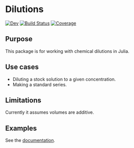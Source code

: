# Dilutions

<!-- [![Stable](https://img.shields.io/badge/docs-stable-blue.svg)](https://tp2750.github.io/Dilutions.jl/stable/) -->
[![Dev](https://img.shields.io/badge/docs-dev-blue.svg)](https://tp2750.github.io/Dilutions.jl/dev/)
[![Build Status](https://github.com/tp2750/Dilutions.jl/actions/workflows/CI.yml/badge.svg?branch=main)](https://github.com/tp2750/Dilutions.jl/actions/workflows/CI.yml?query=branch%3Amain)
[![Coverage](https://codecov.io/gh/tp2750/Dilutions.jl/branch/main/graph/badge.svg)](https://codecov.io/gh/tp2750/Dilutions.jl)

## Purpose

This package is for working with chemical dilutions in Julia.

## Use cases

* Diluting a stock solution to a given concentration.
* Making a standard series.

## Limitations

Currently it assumes volumes are additive.

## Examples

See the [documentation](https://tp2750.github.io/Dilutions.jl/dev/).
